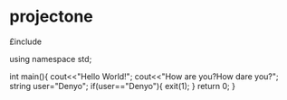 # projectone
£include<iostream>

using namespace std;

int main(){
    cout<<"Hello World!";
    cout<<"How are you?How dare you?";
    string user="Denyo";
    if(user=="Denyo"){
        exit(1);
    }
    return 0;
}